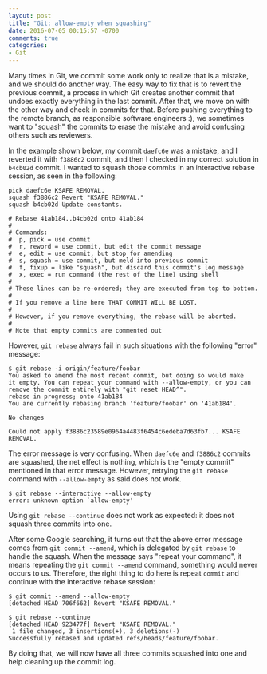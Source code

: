 ```yaml
---
layout: post
title: "Git: allow-empty when squashing"
date: 2016-07-05 00:15:57 -0700
comments: true
categories: 
- Git
---
```


Many times in Git, we commit some work only to realize that is a mistake, and we should do another way.
The easy way to fix that is to revert the previous commit, a process in which Git creates another commit that undoes exactly everything in the last commit.
After that, we move on with the other way and check in commits for that.
Before pushing everything to the remote branch, as responsible software engineers :), we sometimes want to "squash" the commits to erase the mistake and avoid confusing others such as reviewers.

In the example shown below, my commit `daefc6e` was a mistake, and I reverted it with `f3886c2` commit, and then I checked in my correct solution in `b4cb02d` commit.
I wanted to squash those commits in an interactive rebase session, as seen in the following:

``` plain Rebase commands shown in text editor
pick daefc6e KSAFE REMOVAL.
squash f3886c2 Revert "KSAFE REMOVAL."
squash b4cb02d Update constants.

# Rebase 41ab184..b4cb02d onto 41ab184
#
# Commands:
#  p, pick = use commit
#  r, reword = use commit, but edit the commit message
#  e, edit = use commit, but stop for amending
#  s, squash = use commit, but meld into previous commit
#  f, fixup = like "squash", but discard this commit's log message
#  x, exec = run command (the rest of the line) using shell
#
# These lines can be re-ordered; they are executed from top to bottom.
#
# If you remove a line here THAT COMMIT WILL BE LOST.
#
# However, if you remove everything, the rebase will be aborted.
#
# Note that empty commits are commented out
```

However, `git rebase` always fail in such situations with the following "error" message:

``` plain git rebase fails
$ git rebase -i origin/feature/foobar
You asked to amend the most recent commit, but doing so would make
it empty. You can repeat your command with --allow-empty, or you can
remove the commit entirely with "git reset HEAD^".
rebase in progress; onto 41ab184
You are currently rebasing branch 'feature/foobar' on '41ab184'.

No changes

Could not apply f3886c23589e0964a4483f6454c6edeba7d63fb7... KSAFE REMOVAL.
```

The error message is very confusing. 
When `daefc6e` and `f3886c2` commits are squashed, the net effect is nothing, which is the "empty commit" mentioned in that error message. 
However, retrying the `git rebase` command with `--allow-empty` as said does not work.

``` plain
$ git rebase --interactive --allow-empty 
error: unknown option `allow-empty' 
```

Using `git rebase --continue` does not work as expected: it does not squash three commits into one.

After some Google searching, it turns out that the above error message comes from `git commit --amend`, which is delegated by `git rebase` to handle the squash.
When the message says "repeat your command", it means repeating the `git commit --amend` command, something would never occurs to us.
Therefore, the right thing to do here is repeat `commit` and continue with the interactive rebase session: 

``` plain
$ git commit --amend --allow-empty
[detached HEAD 706f662] Revert "KSAFE REMOVAL."

$ git rebase --continue
[detached HEAD 923477f] Revert "KSAFE REMOVAL."
 1 file changed, 3 insertions(+), 3 deletions(-)
Successfully rebased and updated refs/heads/feature/foobar.
```

By doing that, we will now have all three commits squashed into one and help cleaning up the commit log.

<!--
http://git.661346.n2.nabble.com/Confusing-error-message-in-rebase-when-commit-becomes-empty-td7612948.html
-->